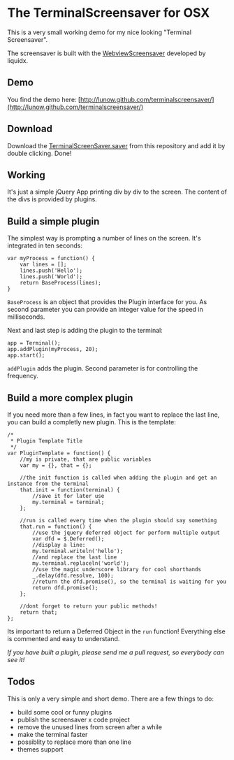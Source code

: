The TerminalScreensaver for OSX
===============================

This is a very small working demo for my nice looking "Terminal Screensaver".

The screensaver is built with the [WebviewScreensaver](https://github.com/liquidx/webviewscreensaver) developed by liquidx.


Demo
----
You find the demo here: [http://lunow.github.com/terminalscreensaver/](http://lunow.github.com/terminalscreensaver/)



Download
--------
Download the [TerminalScreenSaver.saver](https://github.com/lunow/terminalscreensaver/zipball/master) from this repository and add it by double clicking. Done!


Working
-------
It's just a simple jQuery App printing div by div to the screen. The content of the divs is provided by plugins.


Build a simple plugin
----------------------------
The simplest way is prompting a number of lines on the screen. It's integrated in ten seconds:

	var myProcess = function() {
		var lines = [];
		lines.push('Hello');
		lines.push('World');
		return BaseProcess(lines);
	}

`BaseProcess` is an object that provides the Plugin interface for you. As second parameter you can provide an integer value for the speed in milliseconds.

Next and last step is adding the plugin to the terminal:

	app = Terminal();
	app.addPlugin(myProcess, 20);
	app.start();

`addPlugin` adds the plugin. Second parameter is for controlling the frequency.


Build a more complex plugin
---------------------------

If you need more than a few lines, in fact you want to replace the last line, you can build a completly new plugin. This is the template:

	/*
	 * Plugin Template Title
	 */
	var PluginTemplate = function() {
		//my is private, that are public variables
		var my = {}, that = {};

		//the init function is called when adding the plugin and get an instance from the terminal
		that.init = function(terminal) {
			//save it for later use
			my.terminal = terminal;
		};

		//run is called every time when the plugin should say something
		that.run = function() {
			//use the jquery deferred object for perform multiple output
			var dfd = $.Deferred();
			//display a line:
			my.terminal.writeln('hello');
			//and replace the last line
			my.terminal.replaceln('world');
			//use the magic underscore library for cool shorthands
			_.delay(dfd.resolve, 100);
			//return the dfd.promise(), so the terminal is waiting for you
			return dfd.promise();
		};

		//dont forget to return your public methods!
		return that;
	};

Its important to return a Deferred Object in the `run` function! Everything else is commented and easy to understand.

*If you have built a plugin, please send me a pull request, so everybody can see it!*


Todos
-----
This is only a very simple and short demo. There are a few things to do:

- build some cool or funny plugins
- publish the screensaver x code project
- remove the unused lines from screen after a while
- make the terminal faster
- possiblity to replace more than one line
- themes support